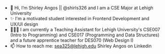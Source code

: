 - 👋 Hi, I’m Shirley Angos || @shirls326 and I am a CSE Major at Lehigh University
- ✨ I'm a motivated student interested in Frontend Development and UX/UI design
- 👩🏽‍💻 I am currently a Teaching Assistant for Lehigh University's CSE007 (Intro to Programming) and CSE017 (Programming and Data Structures) and a future apprentice teacher for DES070 (Web Design I)
- 📫 How to reach me:
     sea325@lehigh.edu
     Shirley Angos on Linkedin

<!---
shirls326/shirls326 is a ✨ special ✨ repository because its `README.md` (this file) appears on your GitHub profile.
You can click the Preview link to take a look at your changes.
--->
